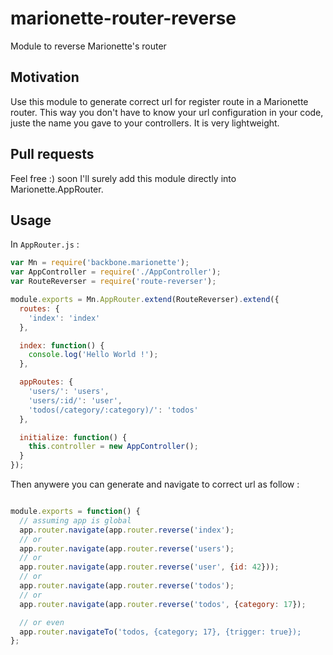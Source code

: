 # marionette-router-reverse
Module to reverse Marionette's router

## Motivation
Use this module to generate correct url for register route in a Marionette router. This way you don't have to know your url configuration in your code, juste the name you gave to your controllers. It is very lightweight.

## Pull requests
Feel free :) soon I'll surely add this module directly into Marionette.AppRouter.

## Usage

In `AppRouter.js` :

```js
var Mn = require('backbone.marionette');
var AppController = require('./AppController');
var RouteReverser = require('route-reverser');

module.exports = Mn.AppRouter.extend(RouteReverser).extend({
  routes: {
    'index': 'index'
  },

  index: function() {
    console.log('Hello World !');
  },

  appRoutes: {
    'users/': 'users',
    'users/:id/': 'user',
    'todos(/category/:category)/': 'todos'
  },

  initialize: function() {
    this.controller = new AppController();
  }
});
```

Then anywere you can generate and navigate to correct url as follow :

```js

module.exports = function() {
  // assuming app is global
  app.router.navigate(app.router.reverse('index');
  // or
  app.router.navigate(app.router.reverse('users');
  // or
  app.router.navigate(app.router.reverse('user', {id: 42}));
  // or
  app.router.navigate(app.router.reverse('todos');
  // or
  app.router.navigate(app.router.reverse('todos', {category: 17});

  // or even
  app.router.navigateTo('todos, {category; 17}, {trigger: true});
};
```
